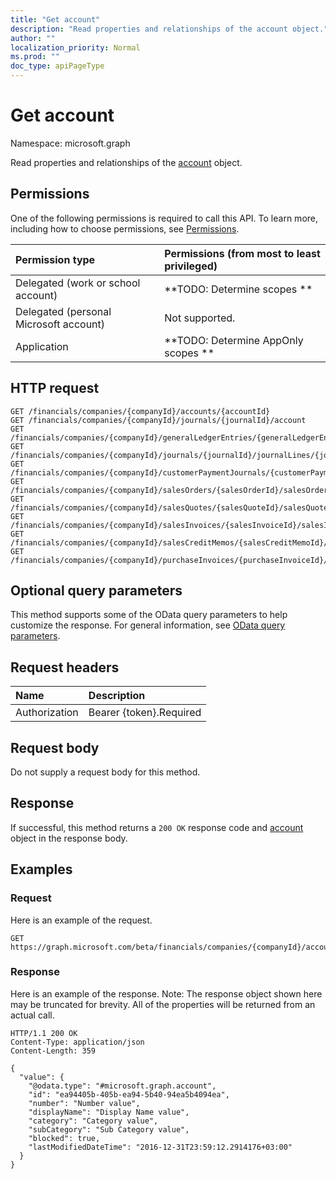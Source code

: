 ```yaml
---
title: "Get account"
description: "Read properties and relationships of the account object."
author: ""
localization_priority: Normal
ms.prod: ""
doc_type: apiPageType
---
```


# Get account

Namespace: microsoft.graph

Read properties and relationships of the [account](../resources/account.md) object.

## Permissions
One of the following permissions is required to call this API. To learn more, including how to choose permissions, see [Permissions](/concepts/permissions-reference.md).

|Permission type|Permissions (from most to least privileged)|
|:---|:---|
|Delegated (work or school account)|**TODO: Determine scopes **|
|Delegated (personal Microsoft account)|Not supported.|
|Application|**TODO: Determine AppOnly scopes **|

## HTTP request
<!-- {
  "blockType": "ignored"
}
-->
``` http
GET /financials/companies/{companyId}/accounts/{accountId}
GET /financials/companies/{companyId}/journals/{journalId}/account
GET /financials/companies/{companyId}/generalLedgerEntries/{generalLedgerEntryId}/account
GET /financials/companies/{companyId}/journals/{journalId}/journalLines/{journalLineId}/account
GET /financials/companies/{companyId}/customerPaymentJournals/{customerPaymentJournalId}/account
GET /financials/companies/{companyId}/salesOrders/{salesOrderId}/salesOrderLines/{salesOrderLineId}/account
GET /financials/companies/{companyId}/salesQuotes/{salesQuoteId}/salesQuoteLines/{salesQuoteLineId}/account
GET /financials/companies/{companyId}/salesInvoices/{salesInvoiceId}/salesInvoiceLines/{salesInvoiceLineId}/account
GET /financials/companies/{companyId}/salesCreditMemos/{salesCreditMemoId}/salesCreditMemoLines/{salesCreditMemoLineId}/account
GET /financials/companies/{companyId}/purchaseInvoices/{purchaseInvoiceId}/purchaseInvoiceLines/{purchaseInvoiceLineId}/account
```

## Optional query parameters
This method supports some of the OData query parameters to help customize the response. For general information, see [OData query parameters](/graph/query-parameters).

## Request headers
|Name|Description|
|:---|:---|
|Authorization|Bearer {token}.Required|

## Request body
Do not supply a request body for this method.

## Response
If successful, this method returns a `200 OK` response code and [account](../resources/account.md) object in the response body.

## Examples

### Request
Here is an example of the request.
<!-- {
  "blockType": "request",
  "name": "get_account"
}
-->
``` http
GET https://graph.microsoft.com/beta/financials/companies/{companyId}/accounts/{accountId}
```

### Response
Here is an example of the response. Note: The response object shown here may be truncated for brevity. All of the properties will be returned from an actual call.
<!-- {
  "blockType": "response",
  "truncated": true,
  "@odata.type": "microsoft.graph.account"
}
-->
``` http
HTTP/1.1 200 OK
Content-Type: application/json
Content-Length: 359

{
  "value": {
    "@odata.type": "#microsoft.graph.account",
    "id": "ea94405b-405b-ea94-5b40-94ea5b4094ea",
    "number": "Number value",
    "displayName": "Display Name value",
    "category": "Category value",
    "subCategory": "Sub Category value",
    "blocked": true,
    "lastModifiedDateTime": "2016-12-31T23:59:12.2914176+03:00"
  }
}
```

